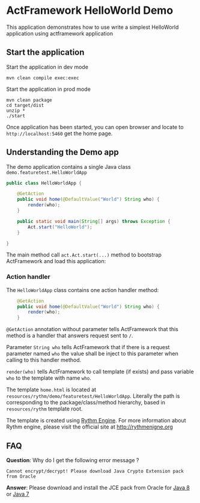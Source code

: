 # ActFramework HelloWorld Demo

This application demonstrates how to use write a simplest HelloWorld application using  actframework application

## Start the application

Start the application in dev mode

```
mvn clean compile exec:exec
```

Start the application in prod mode

```
mvn clean package
cd target/dist
unzip *
./start
```

Once application has been started, you can open browser and locate to `http://localhost:5460` get the home page.


## Understanding the Demo app

The demo application contains a single Java class `demo.featuretest.HelloWorldApp`

```java
public class HelloWorldApp {

    @GetAction
    public void home(@DefaultValue("World") String who) {
        render(who);
    }

    public static void main(String[] args) throws Exception {
        Act.start("HelloWorld");
    }

}
```

The main method call `act.Act.start(...)` method to bootstrap ActFramework and load this application:

### Action handler

The `HelloWorldApp` class contains one action handler method:

```java
    @GetAction
    public void home(@DefaultValue("World") String who) {
        render(who);
    }
```

`@GetAction` annotation without parameter tells ActFramework that this method is a handler that answers request sent to
`/`. 

Parameter `String who` tells ActFramework that if there is a request parameter named `who` the value shall be inject
to this parameter when calling to this handler method.

`render(who)` tells ActFramework to call template (if exists) and pass variable `who` to the template with name
`who`.

The template `home.html` is located at `resources/rythm/demo/featuretest/HelloWorldApp`. Literally the path is corresponding
to the package/class/method hierarchy, based in `resources/rythm` template root.
 
The template is created using [Rythm Engine](http://rythmengine.org). For more information about Rythm engine, please
 visit the official site at http://rythmenigne.org
 
## FAQ

**Question**: Why do I get the following error message ?

`Cannot encrypt/decrypt! Please download Java Crypto Extension pack from Oracle`

**Answer**: Please download and install the JCE pack from Oracle for
[Java 8](http://www.oracle.com/technetwork/java/javase/downloads/jce8-download-2133166.html) or 
[Java 7](http://www.oracle.com/technetwork/java/javase/downloads/jce-7-download-432124.html)
